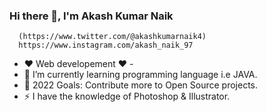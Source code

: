 ### Hi there 👋, I'm Akash Kumar Naik  

      (https://www.twitter.com/@akashkumarnaik4)
      https://www.instagram.com/akash_naik_97

- ❤  Web developement ❤ -
- 🌱 I’m currently learning programming language i.e JAVA. 
- 🥅 2022 Goals: Contribute more to Open Source projects.
- ⚡ I have the knowledge of Photoshop & Illustrator.  
